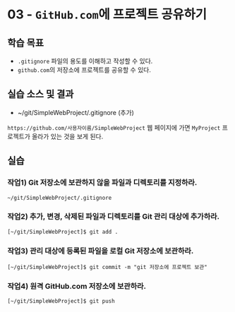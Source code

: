 # 03 - `GitHub.com`에 프로젝트 공유하기

## 학습 목표

- `.gitignore` 파일의 용도를 이해하고 작성할 수 있다.
- `github.com`의 저장소에 프로젝트를 공유할 수 있다.

## 실습 소스 및 결과

- ~/git/SimpleWebProject/.gitignore (추가)

`https://github.com/사용자이름/SimpleWebProject` 웹 페이지에 가면 `MyProject` 프로젝트가 올라가 있는 것을 보게 된다.

## 실습

### 작업1) Git 저장소에 보관하지 않을 파일과 디렉토리를 지정하라.

```
~/git/SimpleWebProject/.gitignore
```

### 작업2) 추가, 변경, 삭제된 파일과 디렉토리를 Git 관리 대상에 추가하라.

```
[~/git/SimpleWebProject]$ git add .
```

### 작업3) 관리 대상에 등록된 파일을 로컬 Git 저장소에 보관하라.

```
[~/git/SimpleWebProject]$ git commit -m "git 저장소에 프로젝트 보관"
```

### 작업4) 원격 GitHub.com 저장소에 보관하라.

```
[~/git/SimpleWebProject]$ git push
```
